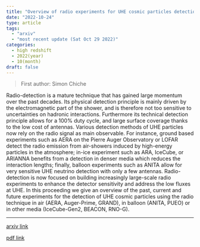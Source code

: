 ```yaml
---
title: "Overview of radio experiments for UHE cosmic particles detection"
date: "2022-10-24"
type: article
tags:
  - "arxiv"
  - "most recent update (Sat Oct 29 2022)"
categories:
  - high redshift
  - 2022(year)
  - 10(month)
draft: false
---
```


> First author: Simon Chiche

 Radio-detection is a mature technique that has gained large momentum over the
past decades. Its physical detection principle is mainly driven by the
electromagnetic part of the shower, and is therefore not too sensitive to
uncertainties on hadronic interactions. Furthermore its technical detection
principle allows for a 100% duty cycle, and large surface coverage thanks to
the low cost of antennas. Various detection methods of UHE particles now rely
on the radio signal as main observable. For instance, ground based experiments
such as AERA on the Pierre Auger Observatory or LOFAR detect the radio emission
from air-showers induced by high-energy particles in the atmosphere; in-ice
experiment such as ARA, IceCube, or ARIANNA benefits from a detection in denser
media which reduces the interaction lengths; finally, balloon experiments such
as ANITA allow for very sensitive UHE neutrino detection with only a few
antennas. Radio-detection is now focused on building increasingly large-scale
radio experiments to enhance the detector sensitivity and address the low
fluxes at UHE. In this proceeding we give an overview of the past, current and
future experiments for the detection of UHE cosmic particles using the radio
technique in air (AERA, Auger-Prime, GRAND), in balloon (ANITA, PUEO) or in
other media (IceCube-Gen2, BEACON, RNO-G).

---
[arxiv link](http://arxiv.org/abs/2210.13560v1)

[pdf link](http://arxiv.org/pdf/2210.13560v1)